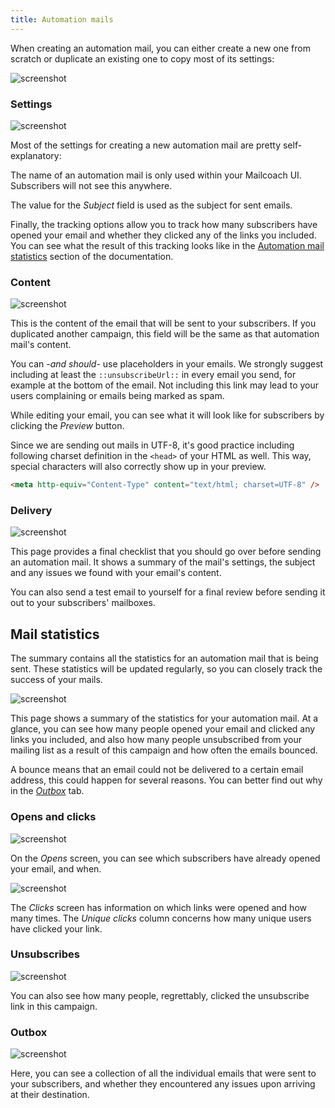```yaml
---
title: Automation mails
---
```


When creating an automation mail, you can either create a new one from scratch or duplicate an existing one to copy most of its settings:

![screenshot](https://spatie.be/images/docs/v6/automations/creating-an-automation-mail-index.png)

### Settings

![screenshot](https://spatie.be/images/docs/v6/automations/creating-an-automation-mail-settings.png)

Most of the settings for creating a new automation mail are pretty self-explanatory:

The name of an automation mail is only used within your Mailcoach UI. Subscribers will not see this anywhere.

The value for the _Subject_ field is used as the subject for sent emails.

Finally, the tracking options allow you to track how many subscribers have opened your email and whether they clicked any of the links you included. You can see what the result of this tracking looks like in the [Automation mail statistics](https://spatie.be/docs/laravel-mailcoach/v5/using-the-ui/automations#automation-mail-statistics) section of the documentation.

### Content

![screenshot](https://spatie.be/images/docs/v6/automations/creating-an-automation-mail-content.png)

This is the content of the email that will be sent to your subscribers. If you duplicated another campaign, this field will be the same as that automation mail's content.

You can -_and should_- use placeholders in your emails. We strongly suggest including at least the `::unsubscribeUrl::` in every email you send, for example at the bottom of the email. Not including this link may lead to your users complaining or emails being marked as spam.

While editing your email, you can see what it will look like for subscribers by clicking the _Preview_ button.

Since we are sending out mails in UTF-8, it's good practice including following charset definition in the `<head>` of your HTML as well. This way, special characters will also correctly show up in your preview.

```HTML
<meta http-equiv="Content-Type" content="text/html; charset=UTF-8" />
```

### Delivery

![screenshot](https://spatie.be/images/docs/v6/automations/creating-an-automation-mail-delivery.png)

This page provides a final checklist that you should go over before sending an automation mail. It shows a summary of the mail's settings, the subject and any issues we found with your email's content.

You can also send a test email to yourself for a final review before sending it out to your subscribers' mailboxes.

## Mail statistics

The summary contains all the statistics for an automation mail that is being sent. These statistics will be updated regularly, so you can closely track the success of your mails.

![screenshot](https://spatie.be/images/docs/v6/automations/automation-mail-statistics-overview.png)

This page shows a summary of the statistics for your automation mail. At a glance, you can see how many people opened your email and clicked any links you included, and also how many people unsubscribed from your mailing list as a result of this campaign and how often the emails bounced.

A bounce means that an email could not be delivered to a certain email address, this could happen for several reasons. You can better find out why in the [_Outbox_](https://spatie.be/docs/laravel-mailcoach/v5/using-the-ui/automations#outbox) tab.

### Opens and clicks

![screenshot](https://spatie.be/images/docs/v6/automations/automation-mail-statistics-opens.png)

On the _Opens_ screen, you can see which subscribers have already opened your email, and when.

![screenshot](https://spatie.be/images/docs/v6/automations/automation-mail-statistics-clicks.png)

The _Clicks_ screen has information on which links were opened and how many times. The _Unique clicks_ column concerns how many unique users have clicked your link.

### Unsubscribes

![screenshot](https://spatie.be/images/docs/v6/automations/automation-mail-statistics-unsubscribes.png)

You can also see how many people, regrettably, clicked the unsubscribe link in this campaign.

### Outbox

![screenshot](https://spatie.be/images/docs/v6/automations/automation-mail-statistics-outbox.png)

Here, you can see a collection of all the individual emails that were sent to your subscribers, and whether they encountered any issues upon arriving at their destination.
